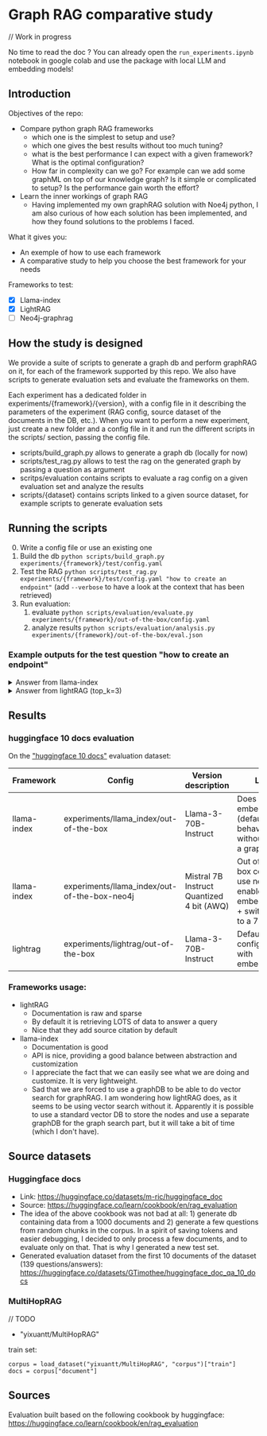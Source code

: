 # Graph RAG comparative study

// Work in progress

No time to read the doc ? 
   You can already open the ```run_experiments.ipynb``` notebook in google colab and use the package with local LLM and embedding models!

## Introduction

Objectives of the repo:
- Compare python graph RAG frameworks
   - which one is the simplest to setup and use? 
   - which one gives the best results without too much tuning? 
   - what is the best performance I can expect with a given framework? What is the optimal configuration? 
   - How far in complexity can we go? For example can we add some graphML on top of our knowledge graph? Is it simple or complicated to setup? Is the performance gain worth the effort? 
- Learn the inner workings of graph RAG
   - Having implemented my own graphRAG solution with Noe4j python, I am also curious of how each solution has been implemented, and how they found solutions to the problems I faced.

What it gives you:
- An exemple of how to use each framework
- A comparative study to help you choose the best framework for your needs

Frameworks to test:
- [x] Llama-index
- [x] LightRAG
- [ ] Neo4j-graphrag

## How the study is designed

We provide a suite of scripts to generate a graph db and perform graphRAG on it, for each of the framework supported by this repo. We also have scripts to generate evaluation sets and evaluate the frameworks on them. 

Each experiment has a dedicated folder in experiments/{framework}/{version}, with a config file in it describing the parameters of the experiment (RAG config, source dataset of the documents in the DB, etc.). When you want to perform a new experiment, just create a new folder and a config file in it and run the different scripts in the scripts/ section, passing the config file.

- scripts/build_graph.py allows to generate a graph db (locally for now)
- scripts/test_rag.py allows to test the rag on the generated graph by passing a question as argument
- scritps/evaluation contains scripts to evaluate a rag config on a given evaluation set and analyze the results
- scripts/{dataset} contains scripts linked to a given source dataset, for example scripts to generate evaluation sets

## Running the scripts

0. Write a config file or use an existing one
1. Build the db ```python scripts/build_graph.py experiments/{framework}/test/config.yaml```
2. Test the RAG ```python scripts/test_rag.py experiments/{framework}/test/config.yaml "how to create an endpoint"``` (add ```--verbose``` to have a look at the context that has been retrieved)
3. Run evaluation:
   1. evaluate ```python scripts/evaluation/evaluate.py experiments/{framework}/out-of-the-box/config.yaml```
   2. analyze results ```python scripts/evaluation/analysis.py experiments/{framework}/out-of-the-box/eval.json```

### Example outputs for the test question "how to create an endpoint"

<details>
<summary>Answer from llama-index</summary>
To create an endpoint, follow these steps: 

1. Enter the required Hugging Face Repository ID and your desired endpoint name.
2. Select your Cloud Provider and region.
3. Define the Security Level for the Endpoint.
4. Create your Endpoint by clicking **Create Endpoint**. 
5. Wait for the Endpoint to build, initialize, and run, which can take between 1 to 5 minutes.
6. Test your Endpoint in the overview with the Inference widget.
</details>
<details>
<summary>Answer from lightRAG (top_k=3)</summary>
Creating an Endpoint on Hugging Face involves several steps, which are outlined below:

**Step 1: Enter the Hugging Face Repository ID and your desired endpoint name**

Go to the [Endpoint creation page](https://ui.endpoints.huggingface.co/new) and enter the Hugging Face Repository ID and your desired endpoint name.

**Step 2: Select your Cloud Provider and region**

Select your Cloud Provider (initially, only AWS is available) and region (either `us-east-1` or `eu-west-1`). You can also request to test Endpoints with other Cloud Providers or regions.

**Step 3: Define the Security Level for the Endpoint**

Define the Security Level for the Endpoint.

**Step 4: Create your Endpoint**

Click **Create Endpoint**. By default, your Endpoint is created with a medium CPU (2 x 4GB vCPUs with Intel Xeon Ice Lake). The cost estimate assumes the Endpoint will be up for an entire month and does not take autoscaling into account.

**Step 5: Wait for the Endpoint to build, initialize, and run**

Wait for the Endpoint to build, initialize, and run, which can take between 1 to 5 minutes.

**Step 6: Test your Endpoint**

Test your Endpoint in the overview with the Inference widget.

Here's an example of how to deploy the `distilbert-base-uncased-finetuned-sst-2-english` model for text classification:

<img src="https://raw.githubusercontent.com/huggingface/hf-endpoints-documentation/main/assets/1_repository.png" alt="select repository" />
<img src="https://raw.githubusercontent.com/huggingface/hf-endpoints-documentation/main/assets/1_region.png" alt="select region" />
<img src="https://raw.githubusercontent.com/huggingface/hf-endpoints-documentation/main/assets/1_security.png" alt="define security" />
<img src="https://raw.githubusercontent.com/huggingface/hf-endpoints-documentation/main/assets/1_create_cost.png" alt="create endpoint" />
<img src="https://raw.githubusercontent.com/huggingface/hf-endpoints-documentation/main/assets/overview.png" alt="overview" />
<img src="https://raw.githubusercontent.com/huggingface/hf-endpoints-documentation/main/assets/1_inference.png" alt="run inference" />

References:
[1. DC] Create an Endpoint
[2. KG] Hugging Face, organization
[3. KG] Endpoint creation page, category
</details>

## Results

### huggingface 10 docs evaluation

On the ["huggingface 10 docs"](https://huggingface.co/datasets/GTimothee/huggingface_doc_qa_10_docs) evaluation dataset:

| Framework | Config | Version description | LLM | Normalized accuracy |
| --- | --- | --- | --- | --- |
| llama-index | experiments/llama_index/out-of-the-box | Llama-3-70B-Instruct | Does not use embeddings (default behaviour without using a graphDB) | 74.7% |
| llama-index | experiments/llama_index/out-of-the-box-neo4j | Mistral 7B Instruct Quantized 4 bit (AWQ) | Out of the box config + use neo4j to enable embeddings + switch llm to a 7B model | % |
| lightrag | experiments/lightrag/out-of-the-box | Llama-3-70B-Instruct | Default configuration, with embeddings | 81% |

### Frameworks usage: 
- lightRAG
   - Documentation is raw and sparse
   - By default it is retrieving LOTS of data to answer a query
   - Nice that they add source citation by default
- llama-index
   - Documentation is good
   - API is nice, providing a good balance between abstraction and customization
   - I appreciate the fact that we can easily see what we are doing and customize. It is very lightweight.
   - Sad that we are forced to use a graphDB to be able to do vector search for graphRAG. I am wondering how lightRAG does, as it seems to be using vector search without it. Apparently it is possible to use a standard vector DB to store the nodes and use a separate graphDB for the graph search part, but it will take a bit of time (which I don't have). 

## Source datasets

### Huggingface docs
- Link: https://huggingface.co/datasets/m-ric/huggingface_doc
- Source: https://huggingface.co/learn/cookbook/en/rag_evaluation
- The idea of the above cookbook was not bad at all: 1) generate db containing data from a 1000 documents and 2) generate a few questions from random chunks in the corpus. In a spirit of saving tokens and easier debugging, I decided to only process a few documents, and to evaluate only on that. That is why I generated a new test set. 
- Generated evaluation dataset from the first 10 documents of the dataset (139 questions/answers): https://huggingface.co/datasets/GTimothee/huggingface_doc_qa_10_docs

### MultiHopRAG
// TODO
- "yixuantt/MultiHopRAG"

train set: 
```
corpus = load_dataset("yixuantt/MultiHopRAG", "corpus")["train"]
docs = corpus["document"]
```

## Sources

Evaluation built based on the following cookbook by huggingface: https://huggingface.co/learn/cookbook/en/rag_evaluation

